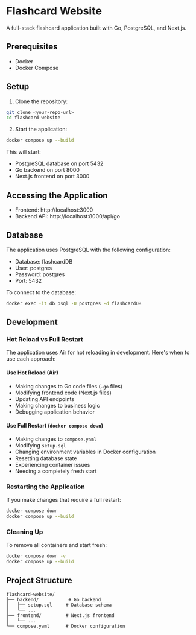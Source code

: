 # Flashcard Website

A full-stack flashcard application built with Go, PostgreSQL, and Next.js.

## Prerequisites

- Docker
- Docker Compose

## Setup

1. Clone the repository:
```bash
git clone <your-repo-url>
cd flashcard-website
```

2. Start the application:
```bash
docker compose up --build
```

This will start:
- PostgreSQL database on port 5432
- Go backend on port 8000
- Next.js frontend on port 3000

## Accessing the Application

- Frontend: http://localhost:3000
- Backend API: http://localhost:8000/api/go

## Database

The application uses PostgreSQL with the following configuration:
- Database: flashcardDB
- User: postgres
- Password: postgres
- Port: 5432

To connect to the database:
```bash
docker exec -it db psql -U postgres -d flashcardDB
```

## Development

### Hot Reload vs Full Restart

The application uses Air for hot reloading in development. Here's when to use each approach:

#### Use Hot Reload (Air)
- Making changes to Go code files (`.go` files)
- Modifying frontend code (Next.js files)
- Updating API endpoints
- Making changes to business logic
- Debugging application behavior

#### Use Full Restart (`docker compose down`)
- Making changes to `compose.yaml`
- Modifying `setup.sql`
- Changing environment variables in Docker configuration
- Resetting database state
- Experiencing container issues
- Needing a completely fresh start

### Restarting the Application

If you make changes that require a full restart:
```bash
docker compose down
docker compose up --build
```

### Cleaning Up

To remove all containers and start fresh:
```bash
docker compose down -v
docker compose up --build
```

## Project Structure

```
flashcard-website/
├── backend/           # Go backend
│   ├── setup.sql     # Database schema
│   └── ...
├── frontend/         # Next.js frontend
│   └── ...
└── compose.yaml      # Docker configuration
``` 
